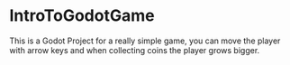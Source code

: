 # IntroToGodotGame
This is a Godot Project for a really simple game, you can move the player with arrow keys and when collecting coins the player grows bigger.
